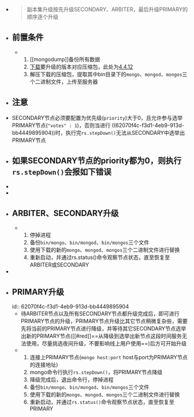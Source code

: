 - > 副本集升级按先升级SECONDARY、ARBITER，最后升级PRIMARY的顺序逐个升级
- ## 前置条件
	- 1. [[mongodump]]备份所有数据
	  2. [下载](https://www.mongodb.com/try/download/community?tck=docs_server)要升级的版本对应压缩包，此处为[4.4.12](https://fastdl.mongodb.org/linux/mongodb-linux-x86_64-rhel70-4.4.12.tgz)
	  3. 解压下载的压缩包，提取其中bin目录下的`mongo`、`mongod`、`mongos`三个二进制文件，上传至服务器
- ## 注意
- SECONDARY节点必须要配置为优先级(`priority`)大于0，且允许参与选举PRIMARY节点(`"votes" : 1`)，否则当进行 ((62070f4c-f3d1-4eb9-913d-bb4449895904))时，执行完`rs.stepDown()`无法从SECONDARY中选举出PRIMARY节点
- 如果SECONDARY节点的priority都为0，则执行`rs.stepDown()`会报如下错误
	-
-
-
- ## ARBITER、SECONDARY升级
	- 1. 停掉进程
	  2. 备份`bin/mongo`、`bin/mongod`、`bin/mongos`三个文件
	  3. 使用下载的新的`mongo`、`mongod`、`mongos`三个二进制文件进行替换
	  4. 重新启动，并通过rs.status()命令观察节点状态，直至恢复至ARBITER或SECONDARY
-
- ## PRIMARY升级
  id:: 62070f4c-f3d1-4eb9-913d-bb4449895904
	- 待ARBITER节点以及所有SECONDARY节点都升级完成后，即可进行PRIMARY节点的升级，PRIMARY节点升级比其它节点稍微复杂些，需要先将当前的PRIMARY节点进行降级，并等待其它SECONDARY节点选举出新的PRIMARY节点([[#red]]==从降级到选举出新节点这段时间服务无法使用，尽量挑选夜间升级，不要影响线上用户使用==)后方可开始升级
	- 1. 连接上PRIMARY节点(`mongo host:port` host与port为PRIMARY节点的连接地址)
	  2. mongo命令行执行`rs.stepDown()`，将PRIMARY节点降级
	  3. 降级完成后，退出命令行，停掉进程
	  4. 备份`bin/mongo`、`bin/mongod`、`bin/mongos`三个文件
	  5. 使用下载的新的`mongo`、`mongod`、`mongos`三个二进制文件进行替换
	  6. 重新启动，并通过`rs.status()`命令观察节点状态，直至恢复至PRIMARY
